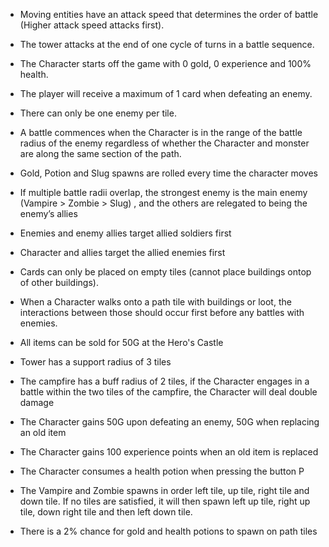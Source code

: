 - Moving entities have an attack speed that determines the order of battle (Higher attack speed attacks first). 

- The tower attacks at the end of one cycle of turns in a battle sequence. 

- The Character starts off the game with 0 gold, 0 experience and 100% health. 

- The player will receive a maximum of 1 card when defeating an enemy. 

- There can only be one enemy per tile. 

- A battle commences when the Character is in the range of the battle radius of the enemy regardless of whether the Character and monster are along the same section of the path. 

- Gold, Potion and Slug spawns are rolled every time the character moves 

- If multiple battle radii overlap, the strongest enemy is the main enemy (Vampire > Zombie > Slug) , and the others are relegated to being the enemy’s allies 

- Enemies and enemy allies target allied soldiers first  

- Character and allies target the allied enemies first 

- Cards can only be placed on empty tiles (cannot place buildings ontop of other buildings). 

- When a Character walks onto a path tile with buildings or loot, the interactions between those should occur first before any battles with enemies.

- All items can be sold for 50G at the Hero's Castle

- Tower has a support radius of 3 tiles

- The campfire has a buff radius of 2 tiles, if the Character engages in a battle within the two tiles of the campfire, the Character will deal double damage

- The Character gains 50G upon defeating an enemy, 50G when replacing an old item

- The Character gains 100 experience points when an old item is replaced

- The Character consumes a health potion when pressing the button P

- The Vampire and Zombie spawns in order left tile, up tile, right tile and down tile. If no tiles are satisfied, it will then spawn left up tile, right up tile, down right tile and then left down tile.

- There is a 2% chance for gold and health potions to spawn on path tiles